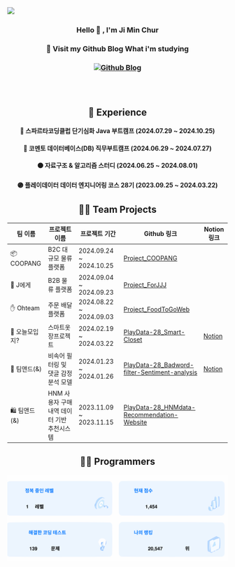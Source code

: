 <img src="https://capsule-render.vercel.app/api?type=waving&color=ddd6f3&height=150&section=header" />
<div align="center">

### Hello 👋 , I'm Ji Min Chur

### **🤖 Visit my Github Blog What i'm studying**

### [![Github Blog](https://img.shields.io/badge/Github_Blog-8B89CC?style=for-the-badge&logo=About.me&logoColor=white)](https://jiminchur.github.io/)
<br>
<br>

## 📕 Experience

#### 🔴 스파르타코딩클럽 단기심화 Java 부트캠프 (2024.07.29 ~ 2024.10.25)
#### 🔵 코멘토 데이터베이스(DB) 직무부트캠프 (2024.06.29 ~ 2024.07.27)
#### 🟤 자료구조 & 알고리즘 스터디 (2024.06.25 ~ 2024.08.01)
#### 🟣 플레이데이터 데이터 엔지니어링 코스 28기 (2023.09.25 ~ 2024.03.22)


## 👬🏻 Team Projects
|팀 이름|프로젝트 이름|프로젝트 기간|Github 링크|Notion 링크|
|---------|---------|---------|---------|---------|
|📦 COOPANG|B2C 대규모 물류 플랫폼|2024.09.24 ~ 2024.10.25|[Project_COOPANG](https://github.com/dev-wonny/coopang)||
|📄 J에게|B2B 물류 플랫폼|2024.09.04 ~ 2024.09.23|[Project_ForJJJ](https://github.com/ForJJJ/DeliverySystem)||
|✋ Ohteam|주문 배달 플랫폼|2024.08.22 ~ 2024.09.03|[Project_FoodToGoWeb](https://github.com/jiminchur/Project_FoodToGoWeb)||
|🚪 오늘모입지?|스마트옷장프로젝트|2024.02.19 ~ 2024.03.22|[PlayData-28_Smart-Closet](https://github.com/jiminchur/PlayData-28_Smart-Closet)|[Notion](https://mire-plastic-701.notion.site/bfc7f47b46834963bd43153fc36be358?pvs=4)|
|🤬 팀앤드(&)|비속어 필터링 및 댓글 감정분석 모델|2024.01.23 ~ 2024.01.26|[PlayData-28_Badword-filter-Sentiment-analysis](https://github.com/jiminchur/PlayData-28_Badword-filter-Sentiment-analysis)|[Notion](https://mire-plastic-701.notion.site/1dc226e8604448f9b38136f7ada75bba?pvs=4)|
|🛍️ 팀앤드(&)|HNM 사용자 구매내역 데이터 기반 추천시스템|2023.11.09 ~ 2023.11.15|[PlayData-28_HNMdata-Recommendation-Website](https://github.com/jiminchur/PlayData-28_HNMdata-Recommendation-Website)||

## 🧑‍🎓 Programmers
[![](https://github.com/jiminchur/github-programmers-rank/blob/master/lib/result.svg)](https://github.com/libtv/github-programmers-rank)
</div>


